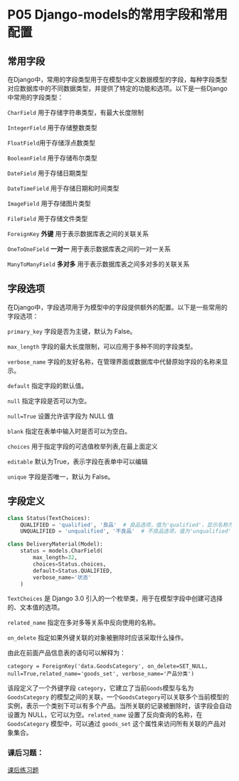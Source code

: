 
# P05 Django-models的常用字段和常用配置

## **常用字段**
在Django中，常用的字段类型用于在模型中定义数据模型的字段，每种字段类型对应数据库中的不同数据类型，并提供了特定的功能和选项。以下是一些Django中常用的字段类型：

`CharField` 用于存储字符串类型，有最大长度限制

`IntegerField` 用于存储整数类型

`FloatField`用于存储浮点数类型

`BooleanField` 用于存储布尔类型

`DateField` 用于存储日期类型

`DateTimeField` 用于存储日期和时间类型

`ImageField` 用于存储图片类型

`FileField` 用于存储文件类型

`ForeignKey` **外键** 用于表示数据库表之间的关联关系

`OneToOneField` **一对一** 用于表示数据库表之间的一对一关系

`ManyToManyField` **多对多** 用于表示数据库表之间多对多的关联关系
 　　‍
## **字段选项**
在Django中，字段选项用于为模型中的字段提供额外的配置。以下是一些常用的字段选项：

`primary_key` 字段是否为主键，默认为 False。

`max_length` 字段的最大长度限制，可以应用于多种不同的字段类型。

`verbose_name` 字段的友好名称，在管理界面或数据库中代替原始字段的名称来显示。

`default` 指定字段的默认值。

`null` 指定字段是否可以为空。

`null=True` 设置允许该字段为 NULL 值

`blank` 指定在表单中输入时是否可以为空白。

`choices` 用于指定字段的可选值枚举列表,在最上面定义

`editable` 默认为True，表示字段在表单中可以编辑

`unique` 字段是否唯一，默认为 False。


## 字段定义
```py
class Status(TextChoices):
    QUALIFIED = 'qualified', '良品'  # 良品选项，值为'qualified'，显示名称为'良品'
    UNQUALIFIED = 'unqualified', '不良品'  # 不良品选项，值为'unqualified'，显示名称为'不良品'

class DeliveryMaterial(Model):
    status = models.CharField(
        max_length=32,
        choices=Status.choices,
        default=Status.QUALIFIED,
        verbose_name='状态'
    )
```

`TextChoices` 是 Django 3.0 引入的一个枚举类，用于在模型字段中创建可选择的、文本值的选项。

`related_name` 指定在多对多等关系中反向使用的名称。
 
`on_delete` 指定如果外键关联的对象被删除时应该采取什么操作。


由此在前面产品信息表的语句可以解释为：
```
category = ForeignKey('data.GoodsCategory', on_delete=SET_NULL, null=True,related_name='goods_set', verbose_name='产品分类')
```
该段定义了一个外键字段 `category`，它建立了当前`Goods`模型与名为 `GoodsCategory` 的模型之间的关联，一个`GoodsCategory`可以关联多个当前模型的实例，表示一个类别下可以有多个产品。当所关联的记录被删除时，该字段会自动设置为 NULL，它可以为空。`related_name` 设置了反向查询的名称，在 `GoodsCategory` 模型中，可以通过 `goods_set` 这个属性来访问所有关联的产品对象集合。
　　‍
### 课后习题：
[课后练习题](/contents/P13.md#5-创建班级和学生表)
